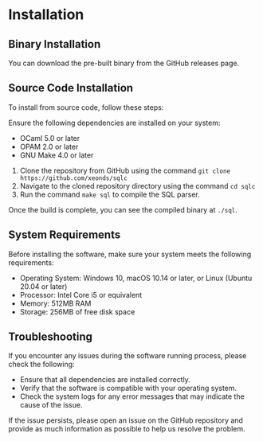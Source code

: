 # Installation

## Binary Installation

You can download the pre-built binary from the GitHub releases page.

## Source Code Installation

To install from source code, follow these steps:

Ensure the following dependencies are installed on your system:

- OCaml 5.0 or later
- OPAM 2.0 or later
- GNU Make 4.0 or later

1. Clone the repository from GitHub using the command `git clone https://github.com/xeonds/sqlc`
2. Navigate to the cloned repository directory using the command `cd sqlc`
3. Run the command `make sql` to compile the SQL parser.

Once the build is complete, you can see the compiled binary at `./sql`.

## System Requirements

Before installing the software, make sure your system meets the following requirements:

- Operating System: Windows 10, macOS 10.14 or later, or Linux (Ubuntu 20.04 or later)
- Processor: Intel Core i5 or equivalent
- Memory: 512MB RAM
- Storage: 256MB of free disk space

## Troubleshooting

If you encounter any issues during the software running process, please check the following:

- Ensure that all dependencies are installed correctly.
- Verify that the software is compatible with your operating system.
- Check the system logs for any error messages that may indicate the cause of the issue.

If the issue persists, please open an issue on the GitHub repository and provide as much information as possible to help us resolve the problem.
